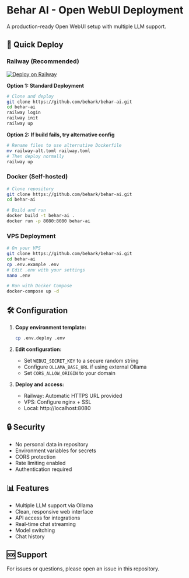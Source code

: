 # Behar AI - Open WebUI Deployment

A production-ready Open WebUI setup with multiple LLM support.

## 🚀 Quick Deploy

### Railway (Recommended)
[![Deploy on Railway](https://railway.app/button.svg)](https://railway.app/template)

**Option 1: Standard Deployment**
```bash
# Clone and deploy
git clone https://github.com/behark/behar-ai.git
cd behar-ai
railway login
railway init
railway up
```

**Option 2: If build fails, try alternative config**
```bash
# Rename files to use alternative Dockerfile
mv railway-alt.toml railway.toml
# Then deploy normally
railway up
```

### Docker (Self-hosted)
```bash
# Clone repository
git clone https://github.com/behark/behar-ai.git
cd behar-ai

# Build and run
docker build -t behar-ai .
docker run -p 8080:8080 behar-ai
```

### VPS Deployment
```bash
# On your VPS
git clone https://github.com/behark/behar-ai.git
cd behar-ai
cp .env.example .env
# Edit .env with your settings
nano .env

# Run with Docker Compose
docker-compose up -d
```

## 🛠️ Configuration

1. **Copy environment template:**
   ```bash
   cp .env.deploy .env
   ```

2. **Edit configuration:**
   - Set `WEBUI_SECRET_KEY` to a secure random string
   - Configure `OLLAMA_BASE_URL` if using external Ollama
   - Set `CORS_ALLOW_ORIGIN` to your domain

3. **Deploy and access:**
   - Railway: Automatic HTTPS URL provided
   - VPS: Configure nginx + SSL
   - Local: http://localhost:8080

## 🔒 Security

- No personal data in repository
- Environment variables for secrets
- CORS protection
- Rate limiting enabled
- Authentication required

## 📊 Features

- Multiple LLM support via Ollama
- Clean, responsive web interface
- API access for integrations
- Real-time chat streaming
- Model switching
- Chat history

## 🆘 Support

For issues or questions, please open an issue in this repository.
